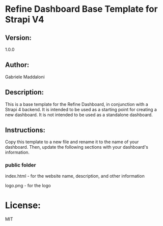 # Refine Dashboard Base Template for Strapi V4

## Version:

1.0.0

## Author:

Gabriele Maddaloni

## Description:

This is a base template for the Refine Dashboard, in conjunction with a Strapi 4 backend. It is intended to be used as a starting point for creating a new dashboard. It is not intended to be used as a standalone dashboard.

## Instructions:

Copy this template to a new file and rename it to the name of your dashboard. Then, update the following sections with your dashboard's information.

### public folder

index.html - for the website name, description, and other information

logo.png - for the logo

# License:

MIT
